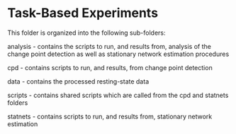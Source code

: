 # Task-Based Experiments

This folder is organized into the following sub-folders:

analysis - contains the scripts to run, and results from, analysis of the change point detection as well as stationary network estimation procedures

cpd - contains scripts to run, and results, from change point detection

data - contains the processed resting-state data

scripts - contains shared scripts which are called from the cpd and statnets folders

statnets - contains scripts to run, and results from, stationary network estimation